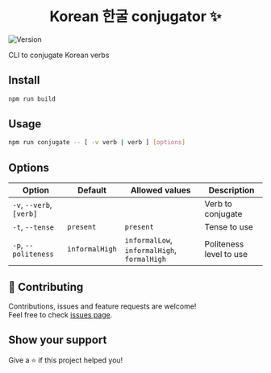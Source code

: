 <h1 align="center">Korean 한굴 conjugator ✨</h1>
<p>
  <img alt="Version" src="https://img.shields.io/badge/version-1.0.0-blue.svg?cacheSeconds=2592000" />
</p>

CLI to conjugate Korean verbs

## Install
```sh
npm run build
```

## Usage
```sh
npm run conjugate -- [ -v verb | verb ] [options]
```

## Options
| Option | Default | Allowed values | Description |
|---|---|---|---|
| `-v`, `--verb`, `[verb]` | | | Verb to conjugate |
| `-t`, `--tense` | `present` | `present` | Tense to use |
| `-p`, `--politeness` | `informalHigh` | `informalLow`, `informalHigh`, `formalHigh` | Politeness level to use |

## 🤝 Contributing

Contributions, issues and feature requests are welcome!<br />Feel free to check [issues page](https://github.com/fabien-renaud/korean-conjugator/issues).

## Show your support

Give a ⭐️ if this project helped you!
